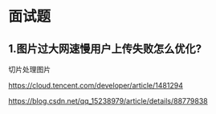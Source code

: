 # 面试题

## **1.图片过大网速慢用户上传失败怎么优化?**

切片处理图片

https://cloud.tencent.com/developer/article/1481294

https://blog.csdn.net/qq_15238979/article/details/88779838

